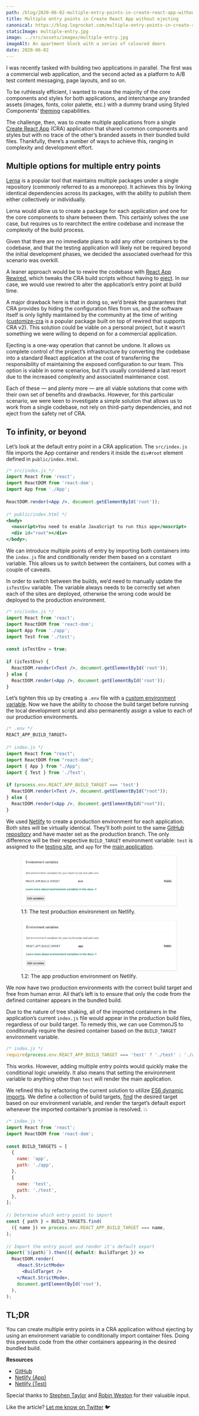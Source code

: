 ```yaml
---
path: /blog/2020-06-02-multiple-entry-points-in-create-react-app-without-ejecting
title: Multiple entry points in Create React App without ejecting
canonical: https://blog.logrocket.com/multiple-entry-points-in-create-react-app-without-ejecting/
staticImage: multiple-entry.jpg
image: ../src/assets/images/multiple-entry.jpg
imageAlt: An apartment block with a series of coloured doors
date: 2020-06-02
---
```


I was recently tasked with building two applications in parallel. The first was a commercial web application, and the second acted as a platform to A/B test content messaging, page layouts, and so on.

To be ruthlessly efficient, I wanted to reuse the majority of the core components and styles for both applications, and interchange any branded assets (images, fonts, color palette, etc.) with a dummy brand using Styled Components’ [theming](https://styled-components.com/docs/advanced#theming) capabilities.

The challenge, then, was to create multiple applications from a single [Create React App](https://github.com/facebook/create-react-app) (CRA) application that shared common components and styles but with no trace of the other’s branded assets in their bundled build files. Thankfully, there’s a number of ways to achieve this, ranging in complexity and development effort.

## Multiple options for multiple entry points

[Lerna](https://github.com/lerna/lerna) is a popular tool that maintains multiple packages under a single repository (commonly referred to as a monorepo). It achieves this by linking identical dependencies across its packages, with the ability to publish them either collectively or individually.

Lerna would allow us to create a package for each application and one for the core components to share between them. This certainly solves the use case, but requires us to rearchitect the entire codebase and increase the complexity of the build process.

Given that there are no immediate plans to add any other containers to the codebase, and that the testing application will likely not be required beyond the initial development phases, we decided the associated overhead for this scenario was overkill.

A leaner approach would be to rewire the codebase with [React App Rewired](https://github.com/timarney/react-app-rewired), which tweaks the CRA build scripts without having to [eject](https://create-react-app.dev/docs/available-scripts/#npm-run-eject). In our case, we would use rewired to alter the application’s entry point at build time.

A major drawback here is that in doing so, we’d break the guarantees that CRA provides by hiding the configuration files from us, and the software itself is only lightly maintained by the community at the time of writing ([customize-cra](https://github.com/arackaf/customize-cra) is a popular package built on top of rewired that supports CRA v2). This solution could be viable on a personal project, but it wasn’t something we were willing to depend on for a commercial application.

Ejecting is a one-way operation that cannot be undone. It allows us complete control of the project’s infrastructure by converting the codebase into a standard React application at the cost of transferring the responsibility of maintaining the exposed configuration to our team. This option is viable in some scenarios, but it’s usually considered a last resort due to the increased complexity and associated maintenance cost.

Each of these — and plenty more — are all viable solutions that come with their own set of benefits and drawbacks. However, for this particular scenario, we were keen to investigate a simple solution that allows us to work from a single codebase, not rely on third-party dependencies, and not eject from the safety net of CRA.

## To infinity, or beyond

Let’s look at the default entry point in a CRA application. The `src/index.js` file imports the App container and renders it inside the `div#root` element defined in `public/index.html`.

```jsx
/* src/index.js */
import React from 'react';
import ReactDOM from 'react-dom';
import App from './App';

ReactDOM.render(<App />, document.getElementById('root'));

/* public/index.html */
<body>
  <noscript>You need to enable JavaScript to run this app</noscript>
  <div id="root"></div>
</body>;
```

We can introduce multiple points of entry by importing both containers into the `index.js` file and conditionally render them based on a constant variable. This allows us to switch between the containers, but comes with a couple of caveats.

In order to switch between the builds, we’d need to manually update the `isTestEnv` variable. The variable always needs to be correctly set when each of the sites are deployed, otherwise the wrong code would be deployed to the production environment.

```jsx
/* src/index.js */
import React from 'react';
import ReactDOM from 'react-dom';
import App from './app';
import Test from './test';

const isTestEnv = true;

if (isTestEnv) {
  ReactDOM.render(<Test />, document.getElementById('root'));
} else {
  ReactDOM.render(<App />, document.getElementById('root'));
}
```

Let’s tighten this up by creating a `.env` file with a [custom environment variable](https://create-react-app.dev/docs/adding-custom-environment-variables/). Now we have the ability to choose the build target before running the local development script and also permanently assign a value to each of our production environments.

```jsx
/* .env */
REACT_APP_BUILD_TARGET=

/* index.js */
import React from "react";
import ReactDOM from "react-dom";
import { App } from "./App";
import { Test } from './Test';

if (process.env.REACT_APP_BUILD_TARGET === 'test')
  ReactDOM.render(<Test />, document.getElementById("root"));
} else {
  ReactDOM.render(<App />, document.getElementById("root"));
}
```

We used [Netlify](https://www.netlify.com/) to create a production environment for each application. Both sites will be virtually identical. They’ll both point to the same [GitHub repository](https://github.com/phunkren/multiple-entry-points) and have master set as the production branch. The only difference will be their respective `BUILD_TARGET` environment variable: `test` is assigned to the [testing site](https://multiple-entry-points-test.netlify.app/), and `app` for the [main application](https://multiple-entry-points-app.netlify.app/).

<figure>
	<img src="../src/assets/images/entry-point-test.jpg" alt="The test production environment on Netlify."/>
  <figcaption>1.1: The test production environment on Netlify.</figcaption>
</figure>

<figure>
	<img src="../src/assets/images/entry-point-app.jpg" alt="The app production environment on Netlify"//>
  <figcaption>1.2: The app production environment on Netlify.</figcaption>
</figure>

We now have two production environments with the correct build target and free from human error. All that’s left is to ensure that only the code from the defined container appears in the bundled build.

Due to the nature of tree shaking, all of the imported containers in the application’s current `index.js` file would appear in the production build files, regardless of our build target. To remedy this, we can use CommonJS to conditionally require the desired container based on the `BUILD_TARGET` environment variable.

```jsx
/* index.js */
require(process.env.REACT_APP_BUILD_TARGET === 'test' ? './test' : './app');
```

This works. However, adding multiple entry points would quickly make the conditional logic unwieldy. It also means that setting the environment variable to anything other than `test` will render the main application.

We refined this by refactoring the current solution to utilize [ES6 dynamic imports](https://developer.mozilla.org/en-US/docs/Web/JavaScript/Reference/Statements/import#Dynamic_Imports). We define a collection of build targets, [find](https://developer.mozilla.org/en-US/docs/Web/JavaScript/Reference/Global_Objects/Array/find) the desired target based on our environment variable, and render the target’s default export whenever the imported container’s promise is resolved. 💥

```jsx
/* index.js */
import React from 'react';
import ReactDOM from 'react-dom';

const BUILD_TARGETS = [
  {
    name: 'app',
    path: './app',
  },
  {
    name: 'test',
    path: './test',
  },
];

// Determine which entry point to import
const { path } = BUILD_TARGETS.find(
  ({ name }) => process.env.REACT_APP_BUILD_TARGET === name,
);

// Import the entry point and render it's default export
import(`${path}`).then(({ default: BuildTarget }) =>
  ReactDOM.render(
    <React.StrictMode>
      <BuildTarget />
    </React.StrictMode>,
    document.getElementById('root'),
  ),
);
```

## TL;DR

You can create multiple entry points in a CRA application without ejecting by using an environment variable to conditionally import container files. Doing this prevents code from the other containers appearing in the desired bundled build.

**Resources**

- [GitHub](https://github.com/phunkren/multiple-entry-points)
- [Netlify (App)](https://multiple-entry-points-app.netlify.app)
- [Netlify (Test)](https://multiple-entry-points-test.netlify.app)

Special thanks to [Stephen Taylor](https://twitter.com/meandmycode) and [Robin Weston](https://twitter.com/robinweston) for their valuable input.

Like the article? [Let me know on Twitter](https://twitter.com/phunkren) 🐦
